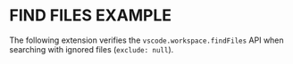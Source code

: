 # FIND FILES EXAMPLE

The following extension verifies the `vscode.workspace.findFiles` API when
searching with ignored files (`exclude: null`).